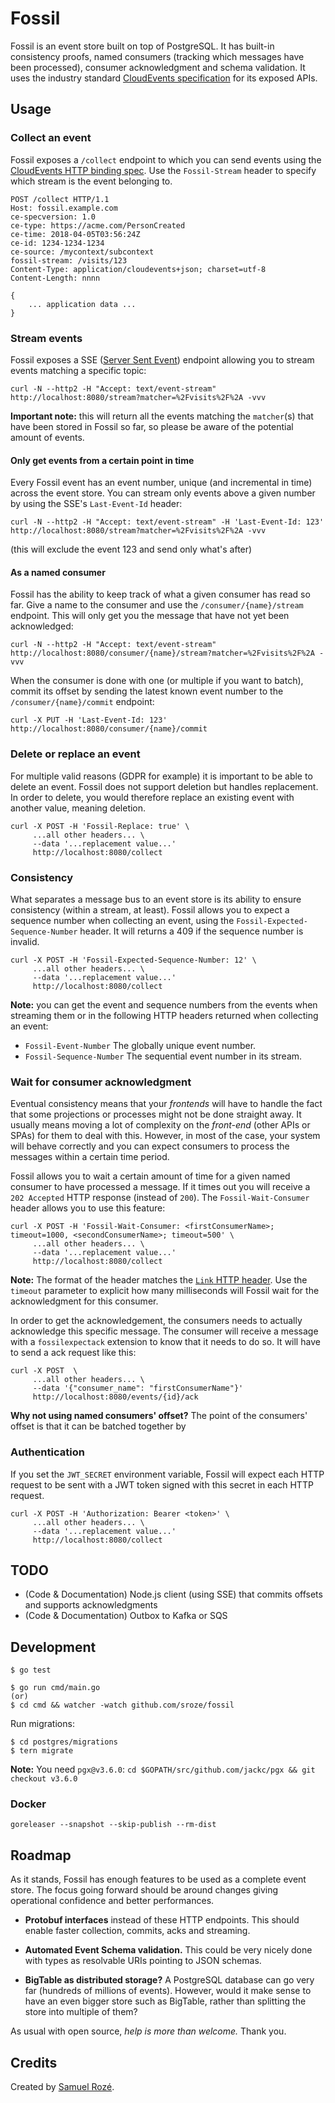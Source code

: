 # Fossil

Fossil is an event store built on top of PostgreSQL. It has built-in consistency proofs, named consumers (tracking which
messages have been processed), consumer acknowledgment and schema validation. It uses the industry standard [CloudEvents specification](https://github.com/cloudevents/spec)
for its exposed APIs.

## Usage

### Collect an event

Fossil exposes a `/collect` endpoint to which you can send events using the [CloudEvents HTTP binding spec](https://github.com/cloudevents/spec/blob/master/http-protocol-binding.md).
Use the `Fossil-Stream` header to specify which stream is the event belonging to.

```
POST /collect HTTP/1.1
Host: fossil.example.com
ce-specversion: 1.0
ce-type: https://acme.com/PersonCreated
ce-time: 2018-04-05T03:56:24Z
ce-id: 1234-1234-1234
ce-source: /mycontext/subcontext
fossil-stream: /visits/123
Content-Type: application/cloudevents+json; charset=utf-8
Content-Length: nnnn

{
    ... application data ...
}
```

### Stream events

Fossil exposes a SSE ([Server Sent Event](https://en.wikipedia.org/wiki/Server-sent_events))
endpoint allowing you to stream events matching a specific topic:

```
curl -N --http2 -H "Accept: text/event-stream"  http://localhost:8080/stream?matcher=%2Fvisits%2F%2A -vvv
```

**Important note:** this will return all the events matching the `matcher`(s) that have been stored in Fossil so far,
so please be aware of the potential amount of events.

#### Only get events from a certain point in time

Every Fossil event has an event number, unique (and incremental in time) across the event store. 
You can stream only events above a given number by using the SSE's `Last-Event-Id` header:

```
curl -N --http2 -H "Accept: text/event-stream" -H 'Last-Event-Id: 123' http://localhost:8080/stream?matcher=%2Fvisits%2F%2A -vvv
```

(this will exclude the event 123 and send only what's after)

#### As a named consumer

Fossil has the ability to keep track of what a given consumer has read so far. Give a name to the consumer
and use the `/consumer/{name}/stream` endpoint. This will only get you the message that have not yet been acknowledged:

```
curl -N --http2 -H "Accept: text/event-stream" http://localhost:8080/consumer/{name}/stream?matcher=%2Fvisits%2F%2A -vvv
```

When the consumer is done with one (or multiple if you want to batch), commit its offset by sending 
the latest known event number to the `/consumer/{name}/commit` endpoint:
```
curl -X PUT -H 'Last-Event-Id: 123' http://localhost:8080/consumer/{name}/commit
```

### Delete or replace an event

For multiple valid reasons (GDPR for example) it is important to be able to delete an event. Fossil does not support
deletion but handles replacement. In order to delete, you would therefore replace an existing event with another
value, meaning deletion.

```
curl -X POST -H 'Fossil-Replace: true' \
     ...all other headers... \
     --data '...replacement value...'
     http://localhost:8080/collect
```

### Consistency

What separates a message bus to an event store is its ability to ensure consistency (within a stream, at least).
Fossil allows you to expect a sequence number when collecting an event, using the `Fossil-Expected-Sequence-Number` header.
It will returns a 409 if the sequence number is invalid.

```
curl -X POST -H 'Fossil-Expected-Sequence-Number: 12' \
     ...all other headers... \
     --data '...replacement value...'
     http://localhost:8080/collect
```

**Note:** you can get the event and sequence numbers from the events when streaming them or in the following HTTP headers
returned when collecting an event:
- `Fossil-Event-Number` The globally unique event number.
- `Fossil-Sequence-Number` The sequential event number in its stream.

### Wait for consumer acknowledgment

Eventual consistency means that your _frontends_ will have to handle the fact that some projections or processes might
not be done straight away. It usually means moving a lot of complexity on the _front-end_ (other APIs or SPAs) for them
to deal with this. However, in most of the case, your system will behave correctly and you can expect consumers to process
the messages within a certain time period. 

Fossil allows you to wait a certain amount of time for a given named consumer to have processed a message. If it times
out you will receive a `202 Accepted` HTTP response (instead of `200`). The `Fossil-Wait-Consumer` header allows you
to use this feature: 

```
curl -X POST -H 'Fossil-Wait-Consumer: <firstConsumerName>; timeout=1000, <secondConsumerName>; timeout=500' \
     ...all other headers... \
     --data '...replacement value...'
     http://localhost:8080/collect
```

**Note:** The format of the header matches the [`Link` HTTP header](https://tools.ietf.org/html/rfc8288#section-3).
Use the `timeout` parameter to explicit how many milliseconds will Fossil wait for the acknowledgment for this consumer.

In order to get the acknowledgement, the consumers needs to actually acknowledge this specific message. The consumer 
will receive a message with a `fossilexpectack` extension to know that it needs to do so. It will have to send a ack
request like this:
```
curl -X POST  \
     ...all other headers... \
     --data '{"consumer_name": "firstConsumerName"}'
     http://localhost:8080/events/{id}/ack
```

**Why not using named consumers' offset?** The point of the consumers' offset is that it can be batched together by

### Authentication

If you set the `JWT_SECRET` environment variable, Fossil will expect each HTTP request to be sent with a JWT token
signed with this secret in each HTTP request.

```
curl -X POST -H 'Authorization: Bearer <token>' \
     ...all other headers... \
     --data '...replacement value...'
     http://localhost:8080/collect
```

## TODO

- (Code & Documentation) Node.js client (using SSE) that commits offsets and supports acknowledgments
- (Code & Documentation) Outbox to Kafka or SQS

## Development

```
$ go test
```

```
$ go run cmd/main.go
(or)
$ cd cmd && watcher -watch github.com/sroze/fossil
```

Run migrations:

```
$ cd postgres/migrations
$ tern migrate
```

**Note:** You need `pgx@v3.6.0`: `cd $GOPATH/src/github.com/jackc/pgx && git checkout v3.6.0`

### Docker

```
goreleaser --snapshot --skip-publish --rm-dist
```

## Roadmap

As it stands, Fossil has enough features to be used as a complete event store. The focus going forward should be 
around changes giving operational confidence and better performances.

- **Protobuf interfaces** instead of these HTTP endpoints. This should enable faster collection, commits, acks and
  streaming.
   
- **Automated Event Schema validation.**
  This could be very nicely done with types as resolvable URIs pointing to JSON schemas.

- **BigTable as distributed storage?**
  A PostgreSQL database can go very far (hundreds of millions of events). However, would it make sense to have an even bigger store
  such as BigTable, rather than splitting the store into multiple of them?

As usual with open source, _help is more than welcome._ Thank you.

## Credits

Created by [Samuel Rozé](https://twitter.com/samuelroze).
